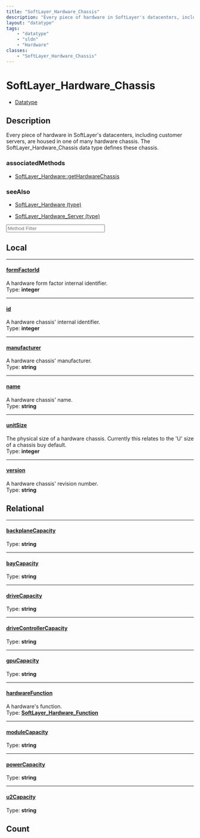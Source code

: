 ```yaml
---
title: "SoftLayer_Hardware_Chassis"
description: "Every piece of hardware in SoftLayer's datacenters, including customer servers, are housed in one of many hardware chass... "
layout: "datatype"
tags:
    - "datatype"
    - "sldn"
    - "Hardware"
classes:
    - "SoftLayer_Hardware_Chassis"
---
```


# SoftLayer_Hardware_Chassis
<div id='service-datatype'>
    <ul id='sldn-reference-tabs'>
        <li id='datatype'> <a href='/reference/datatypes/SoftLayer_Hardware_Chassis' >Datatype</a></li>
    </ul>
</div>

## Description 
Every piece of hardware in SoftLayer's datacenters, including customer servers, are housed in one of many hardware chassis. The SoftLayer_Hardware_Chassis data type defines these chassis. 


### associatedMethods

*  [SoftLayer_Hardware::getHardwareChassis](/reference/services/SoftLayer_Hardware/getHardwareChassis )



### seeAlso

* [SoftLayer_Hardware (type)](/reference/datatypes/SoftLayer_Hardware (type) )


* [SoftLayer_Hardware_Server (type)](/reference/datatypes/SoftLayer_Hardware_Server (type) )




<!-- Service Filer BEGIN -->
<div class="view-filters">
        <div class="clearfix">
            <div class="search-input-box">
                <input placeholder="Method Filter" onkeyup="titleSearch(inputId='prop-input', divId='properties', elementClass='prop-row')" 
                    type="text" id="prop-input" value="" size="30" maxlength="128" class="form-text">
            </div>
        </div>
</div>
<!-- Service Filer END -->

<div id="properties" class="content">
<div id="localProperties" class="prop-content" >

## Local
-----
[formFactorId]: #formfactorid
#### [formFactorId]
A hardware form factor internal identifier.  
<span class="type-label">Type: </span>**integer**

-----
[id]: #id
#### [id]
A hardware chassis' internal identifier.  
<span class="type-label">Type: </span>**integer**

-----
[manufacturer]: #manufacturer
#### [manufacturer]
A hardware chassis' manufacturer.  
<span class="type-label">Type: </span>**string**

-----
[name]: #name
#### [name]
A hardware chassis' name.  
<span class="type-label">Type: </span>**string**

-----
[unitSize]: #unitsize
#### [unitSize]
The physical size of a hardware chassis.  Currently this relates to the 'U' size of a chassis buy default.  
<span class="type-label">Type: </span>**integer**

-----
[version]: #version
#### [version]
A hardware chassis' revision number.  
<span class="type-label">Type: </span>**string**

</div>
<!-- LOCAL PROPERTY END -->

<div id="relationalProperties"  class="prop-content" >

## Relational
-----
[backplaneCapacity]: #backplanecapacity
#### [backplaneCapacity]
  
<span class="type-label">Type: </span>**string**

-----
[bayCapacity]: #baycapacity
#### [bayCapacity]
  
<span class="type-label">Type: </span>**string**

-----
[driveCapacity]: #drivecapacity
#### [driveCapacity]
  
<span class="type-label">Type: </span>**string**

-----
[driveControllerCapacity]: #drivecontrollercapacity
#### [driveControllerCapacity]
  
<span class="type-label">Type: </span>**string**

-----
[gpuCapacity]: #gpucapacity
#### [gpuCapacity]
  
<span class="type-label">Type: </span>**string**

-----
[hardwareFunction]: #hardwarefunction
#### [hardwareFunction]
A hardware's function.  
<span class="type-label">Type: </span>**<a href='/reference/datatypes/SoftLayer_Hardware_Function'>SoftLayer_Hardware_Function </a>**

-----
[moduleCapacity]: #modulecapacity
#### [moduleCapacity]
  
<span class="type-label">Type: </span>**string**

-----
[powerCapacity]: #powercapacity
#### [powerCapacity]
  
<span class="type-label">Type: </span>**string**

-----
[u2Capacity]: #u2capacity
#### [u2Capacity]
  
<span class="type-label">Type: </span>**string**


## Count
</div>


